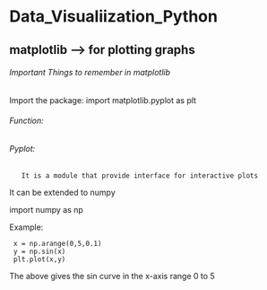# Data_Visualiization_Python

## matplotlib --> for plotting graphs

###### Important Things to remember in matplotlib

Import the package: import matplotlib.pyplot as plt

###### Function:

###### Pyplot: 
       It is a module that provide interface for interactive plots

It can be extended to numpy

import numpy as np

Example:

     x = np.arange(0,5,0.1)
     y = np.sin(x)
     plt.plot(x,y)

The above gives the sin curve in the x-axis range 0 to 5

